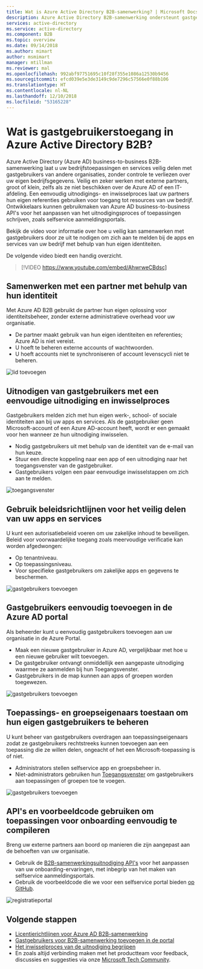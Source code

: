 ```yaml
---
title: Wat is Azure Active Directory B2B-samenwerking? | Microsoft Docs
description: Azure Active Directory B2B-samenwerking ondersteunt gastgebruikerstoegang, zodat u veilig resources kunt delen en samenwerken met externe partners.
services: active-directory
ms.service: active-directory
ms.component: B2B
ms.topic: overview
ms.date: 09/14/2018
ms.author: mimart
author: msmimart
manager: mtillman
ms.reviewer: mal
ms.openlocfilehash: 992abf97751695c10f28f355e1086a12530b9456
ms.sourcegitcommit: efcd039e5e3de3149c9de7296c57566e0f88b106
ms.translationtype: HT
ms.contentlocale: nl-NL
ms.lasthandoff: 12/10/2018
ms.locfileid: "53165228"
---
```

# <a name="what-is-guest-user-access-in-azure-active-directory-b2b"></a>Wat is gastgebruikerstoegang in Azure Active Directory B2B?

Azure Active Directory (Azure AD) business-to-business B2B-samenwerking laat u uw bedrijfstoepassingen en services veilig delen met gastgebruikers van andere organisaties, zonder controle te verliezen over uw eigen bedrijfsgegevens. Veilig en zeker werken met externe partners, groot of klein, zelfs als ze niet beschikken over de Azure AD of een IT-afdeling. Een eenvoudig uitnodigings- en inwisselproces laat uw partners hun eigen referenties gebruiken voor toegang tot resources van uw bedrijf. Ontwikkelaars kunnen gebruikmaken van Azure AD business-to-business API's voor het aanpassen van het uitnodigingsproces of toepassingen schrijven, zoals selfservice aanmeldingsportals.

Bekijk de video voor informatie over hoe u veilig kan samenwerken met gastgebruikers door ze uit te nodigen om zich aan te melden bij de apps en services van uw bedrijf met behulp van hun eigen identiteiten.

De volgende video biedt een handig overzicht.

>[!VIDEO https://www.youtube.com/embed/AhwrweCBdsc]

## <a name="collaborate-with-any-partner-using-their-identities"></a>Samenwerken met een partner met behulp van hun identiteit
Met Azure AD B2B gebruikt de partner hun eigen oplossing voor identiteitsbeheer, zonder externe administratieve overhead voor uw organisatie. 
- De partner maakt gebruik van hun eigen identiteiten en referenties; Azure AD is niet vereist. 
- U hoeft te beheren externe accounts of wachtwoorden. 
- U hoeft accounts niet te synchroniseren of account levenscycli niet te beheren.  

![lid toevoegen](media/what-is-b2b/add-member.png)

## <a name="invite-guest-users-with-a-simple-invitation-and-redemption-process"></a>Uitnodigen van gastgebruikers met een eenvoudige uitnodiging en inwisselproces
Gastgebruikers melden zich met hun eigen werk-, school- of sociale identiteiten aan bij uw apps en services. Als de gastgebruiker geen Microsoft-account of een Azure AD-account heeft, wordt er een gemaakt voor hen wanneer ze hun uitnodiging inwisselen. 
- Nodig gastgebruikers uit met behulp van de identiteit van de e-mail van hun keuze.
- Stuur een directe koppeling naar een app of een uitnodiging naar het toegangsvenster van de gastgebruiker. 
- Gastgebruikers volgen een paar eenvoudige inwisselstappen om zich aan te melden.

![toegangsvenster](media/what-is-b2b/consentscreen.png)

## <a name="use-policies-to-securely-share-your-apps-and-services"></a>Gebruik beleidsrichtlijnen voor het veilig delen van uw apps en services
U kunt een autorisatiebeleid voeren om uw zakelijke inhoud te beveiligen. Beleid voor voorwaardelijke toegang zoals meervoudige verificatie kan worden afgedwongen:
- Op tenantniveau.
- Op toepassingsniveau.
- Voor specifieke gastgebruikers om zakelijke apps en gegevens te beschermen.

![gastgebruikers toevoegen](media/what-is-b2b/tutorial-mfa-policy-2.png)


## <a name="easily-add-guest-users-in-the-azure-ad-portal"></a>Gastgebruikers eenvoudig toevoegen in de Azure AD portal

Als beheerder kunt u eenvoudig gastgebruikers toevoegen aan uw organisatie in de Azure Portal.
- Maak een nieuwe gastgebruiker in Azure AD, vergelijkbaar met hoe u een nieuwe gebruiker wilt toevoegen.
- De gastgebruiker ontvangt onmiddellijk een aangepaste uitnodiging waarmee ze aanmelden bij hun Toegangsvenster.
- Gastgebruikers in de map kunnen aan apps of groepen worden toegewezen.  

![gastgebruikers toevoegen](media/what-is-b2b/adding-b2b-users-admin.png)

## <a name="let-application-and-group-owners-manage-their-own-guest-users"></a>Toepassings- en groepseigenaars toestaan om hun eigen gastgebruikers te beheren

U kunt beheer van gastgebruikers overdragen aan toepassingseigenaars zodat ze gastgebruikers rechtstreeks kunnen toevoegen aan een toepassing die ze willen delen, ongeacht of het een Microsoft-toepassing is of niet. 
 - Administrators stellen selfservice app en groepsbeheer in.
 - Niet-administrators gebruiken hun [Toegangsvenster](https://myapps.microsoft.com) om gastgebruikers aan toepassingen of groepen toe te voegen.

![gastgebruikers toevoegen](media/what-is-b2b/access-panel-manage-app.png)

## <a name="use-apis-and-sample-code-to-easily-build-applications-to-onboard"></a>API's en voorbeeldcode gebruiken om toepassingen voor onboarding eenvoudig te compileren

Breng uw externe partners aan boord op manieren die zijn aangepast aan de behoeften van uw organisatie.
- Gebruik de [B2B-samenwerkingsuitnodiging API's](https://developer.microsoft.com/graph/docs/api-reference/v1.0/resources/invitation) voor het aanpassen van uw onboarding-ervaringen, met inbegrip van het maken van selfservice aanmeldingsportals. 
- Gebruik de voorbeeldcode die we voor een selfservice portal bieden [op GitHub](https://github.com/Azure/active-directory-dotnet-graphapi-b2bportal-web).

![registratieportal](media/what-is-b2b/sign-up-portal.png)

## <a name="next-steps"></a>Volgende stappen

- [Licentierichtlijnen voor Azure AD B2B-samenwerking](licensing-guidance.md)
- [Gastgebruikers voor B2B-samenwerking toevoegen in de portal](add-users-administrator.md)
- [Het inwisselproces van de uitnodiging begrijpen](redemption-experience.md)
- En zoals altijd verbinding maken met het productteam voor feedback, discussies en suggesties via onze [Microsoft Tech Community](https://techcommunity.microsoft.com/t5/Azure-Active-Directory-B2B/bd-p/AzureAD_B2b).
